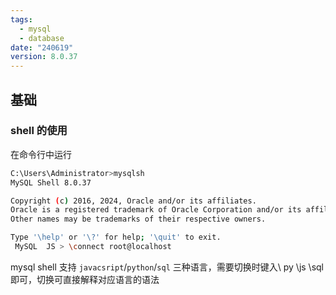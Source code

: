 ```yaml
---
tags:
  - mysql
  - database
date: "240619"
version: 8.0.37
---
```

## 基础

### shell 的使用

在命令行中运行
```bash
C:\Users\Administrator>mysqlsh
MySQL Shell 8.0.37

Copyright (c) 2016, 2024, Oracle and/or its affiliates.
Oracle is a registered trademark of Oracle Corporation and/or its affiliates.
Other names may be trademarks of their respective owners.

Type '\help' or '\?' for help; '\quit' to exit.
 MySQL  JS > \connect root@localhost
```

mysql shell 支持 `javacsript`/`python`/`sql` 三种语言，需要切换时键入\\ py \\js \\sql 即可，切换可直接解释对应语言的语法


